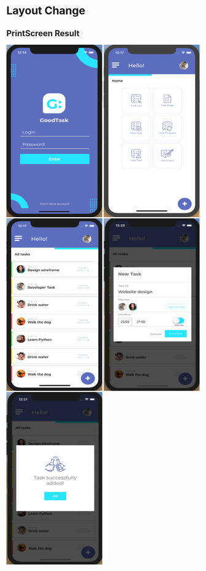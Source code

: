 # Layout Change

## PrintScreen Result

<img src="printscreens/p1.png" alt="Login" width="250" height="450">
<img src="printscreens/p2.png" alt="Home" width="250" height="450">
<img src="printscreens/p3.png" alt="Tasks" width="250" height="450">
<img src="printscreens/p4.png" alt="Add" width="250" height="450">
<img src="printscreens/p5.png" alt="Success" width="250" height="450">

